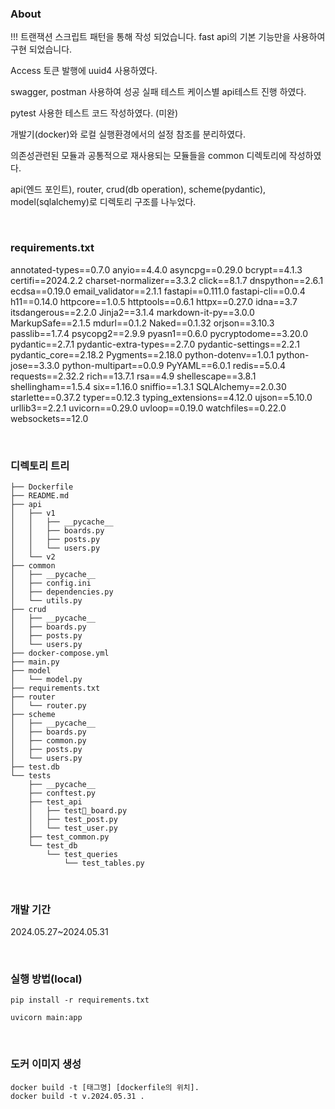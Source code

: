 ### About

!!! 트랜잭션 스크립트 패턴을 통해 작성 되었습니다. fast api의 기본 기능만을 사용하여 구현 되었습니다. <br> 

Access 토큰 발행에 uuid4 사용하였다.

swagger, postman 사용하여 성공 실패 테스트 케이스별 api테스트 진행 하였다.

pytest 사용한 테스트 코드 작성하였다. (미완)

개발기(docker)와 로컬 실행환경에서의 설정 참조를 분리하였다.

의존성관련된 모듈과 공통적으로 재사용되는 모듈들을 common 디렉토리에 작성하였다.

api(엔드 포인트), router, crud(db operation), scheme(pydantic), model(sqlalchemy)로 디렉토리 구조를 나누었다.

<br>

### requirements.txt

annotated-types==0.7.0
anyio==4.4.0
asyncpg==0.29.0
bcrypt==4.1.3
certifi==2024.2.2
charset-normalizer==3.3.2
click==8.1.7
dnspython==2.6.1
ecdsa==0.19.0
email_validator==2.1.1
fastapi==0.111.0
fastapi-cli==0.0.4
h11==0.14.0
httpcore==1.0.5
httptools==0.6.1
httpx==0.27.0
idna==3.7
itsdangerous==2.2.0
Jinja2==3.1.4
markdown-it-py==3.0.0
MarkupSafe==2.1.5
mdurl==0.1.2
Naked==0.1.32
orjson==3.10.3
passlib==1.7.4
psycopg2==2.9.9
pyasn1==0.6.0
pycryptodome==3.20.0
pydantic==2.7.1
pydantic-extra-types==2.7.0
pydantic-settings==2.2.1
pydantic_core==2.18.2
Pygments==2.18.0
python-dotenv==1.0.1
python-jose==3.3.0
python-multipart==0.0.9
PyYAML==6.0.1
redis==5.0.4
requests==2.32.2
rich==13.7.1
rsa==4.9
shellescape==3.8.1
shellingham==1.5.4
six==1.16.0
sniffio==1.3.1
SQLAlchemy==2.0.30
starlette==0.37.2
typer==0.12.3
typing_extensions==4.12.0
ujson==5.10.0
urllib3==2.2.1
uvicorn==0.29.0
uvloop==0.19.0
watchfiles==0.22.0
websockets==12.0

<br>

### 디렉토리 트리

```
├── Dockerfile
├── README.md
├── api
│   ├── v1
│   │   ├── __pycache__
│   │   ├── boards.py
│   │   ├── posts.py
│   │   └── users.py
│   └── v2
├── common
│   ├── __pycache__
│   ├── config.ini
│   ├── dependencies.py
│   └── utils.py
├── crud
│   ├── __pycache__
│   ├── boards.py
│   ├── posts.py
│   └── users.py
├── docker-compose.yml
├── main.py
├── model
│   └── model.py
├── requirements.txt
├── router
│   └── router.py
├── scheme
│   ├── __pycache__
│   ├── boards.py
│   ├── common.py
│   ├── posts.py
│   └── users.py
├── test.db
└── tests
    ├── __pycache__
    ├── conftest.py
    ├── test_api
    │   ├── test_board.py
    │   ├── test_post.py
    │   └── test_user.py
    ├── test_common.py
    └── test_db
        └── test_queries
            └── test_tables.py
```

<br>

### 개발 기간

2024.05.27~2024.05.31

<br>

### 실행 방법(local)

```
pip install -r requirements.txt
```

```
uvicorn main:app
```

<br>

### 도커 이미지 생성

```
docker build -t [태그명] [dockerfile의 위치].
docker build -t v.2024.05.31 .
```
